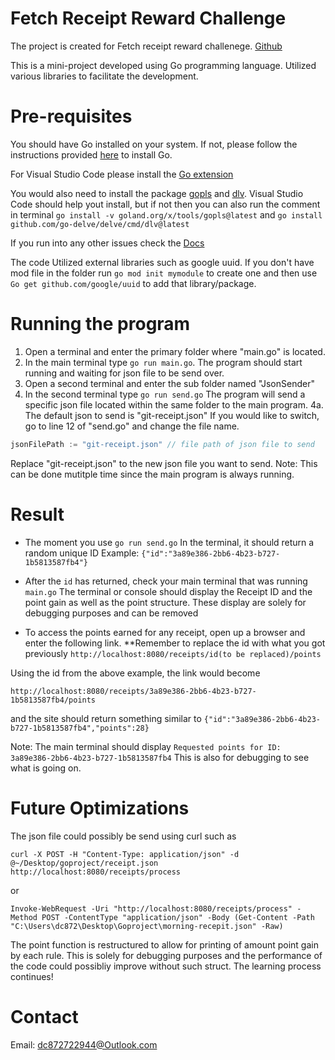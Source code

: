 # Fetch Receipt Reward Challenge

The project is created for Fetch receipt reward challenege. [Github](https://github.com/fetch-rewards/receipt-processor-challenge)

This is a mini-project developed using Go programming language. Utilized various libraries to facilitate the development.

# Pre-requisites
You should have Go installed on your system. If not, please follow the instructions provided [here](https://go.dev/doc/install) to install Go.

For Visual Studio Code please install the [Go extension](https://marketplace.visualstudio.com/items?itemName=golang.Go)


You would also need to install the package [gopls](https://pkg.go.dev/golang.org/x/tools/gopls#section-readme) and [dlv](https://github.com/go-delve/delve). Visual Studio Code should help yout install, but
if not then you can also run the comment in terminal `go install -v goland.org/x/tools/gopls@latest` and `go install github.com/go-delve/delve/cmd/dlv@latest`

If you run into any other issues check the [Docs](https://github.com/golang/vscode-go/wiki/tools)

The code Utilized external libraries such as google uuid. If you don't have mod file in the folder run `go mod init mymodule` to create one and then use `Go get github.com/google/uuid` to add that library/package.


# Running the program
1. Open a terminal and enter the primary folder where "main.go" is located.
2. In the main terminal type `go run main.go`. The program should start running and waiting for json file to be send over.
3. Open a second terminal and enter the sub folder named "JsonSender"
4. In the second terminal type `go run send.go` The program will send a specific json file located within the same folder to the main program.
4a. The default json to send is "git-receipt.json" If you would like to switch, go to line 12 of "send.go" and change the file name.
```go
jsonFilePath := "git-receipt.json" // file path of json file to send
```
Replace "git-receipt.json" to the new json file you want to send. 
Note: This can be done mutitple time since the main program is always running.

# Result
- The moment you use `go run send.go` In the terminal, it should return a random unique ID 
Example:
`{"id":"3a89e386-2bb6-4b23-b727-1b5813587fb4"}`

- After the `id` has returned, check your main terminal that was running `main.go` The terminal or console should display the Receipt ID and the point gain as well as the point structure. These display are solely for debugging purposes and can be removed
- To access the points earned for any receipt, open up a browser and enter the following link. 
**Remember to replace the id with what you got previously
`http://localhost:8080/receipts/id(to be replaced)/points`

Using the id from the above example, the link would become 

`http://localhost:8080/receipts/3a89e386-2bb6-4b23-b727-1b5813587fb4/points`

and the site should return something similar to `{"id":"3a89e386-2bb6-4b23-b727-1b5813587fb4","points":28}`

Note: The main terminal should display `Requested points for ID: 3a89e386-2bb6-4b23-b727-1b5813587fb4` This is also for debugging to see what is going on.

# Future Optimizations
The json file could possibly be send using curl such as 

`curl -X POST -H "Content-Type: application/json" -d @~/Desktop/goproject/receipt.json http://localhost:8080/receipts/process
`

or

`Invoke-WebRequest -Uri "http://localhost:8080/receipts/process" -Method POST -ContentType "application/json" -Body (Get-Content -Path "C:\Users\dc872\Desktop\Goproject\morning-recepit.json" -Raw)
`

The point function is restructured to allow for printing of amount point gain by each rule. 
This is solely for debugging purposes and the performance of the code could possibliy improve without such struct.
The learning process continues!

# Contact
Email: dc872722944@Outlook.com
